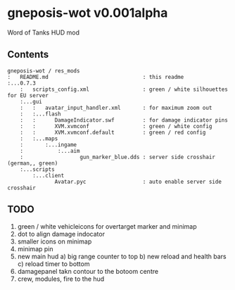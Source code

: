 gneposis-wot v0.001alpha  
========================

Word of Tanks HUD mod

Contents
--------

    gneposis-wot / res_mods               
    :   README.md                              : this readme
    :...0.7.3                                  
        :   scripts_config.xml                 : green / white silhouettes for EU server
        :...gui                                
        :   :   avatar_input_handler.xml       : for maximum zoom out
        :   :...flash                         
        :   :      DamageIndicator.swf         : for damage indicator pins
        :   :      XVM.xvmconf                 : green / white config
        :   :      XVM.xvmconf.default         : green / red config                 
        :   :...maps
        :       :...ingame
        :           :...aim
        :                  gun_marker_blue.dds : server side crosshair (german,, green)
        :...scripts
            :...client
                   Avatar.pyc                  : auto enable server side crosshair

TODO
----

1. green / white vehicleicons for overtarget marker and minimap
2. dot to align damage indocator
3. smaller icons on minimap
4. minimap pin
5. new main hud
    a) big range counter to top
    b) new reload and health bars
    c) reload timer to bottom
6. damagepanel takn contour to the botoom centre
7. crew, modules, fire to the hud

